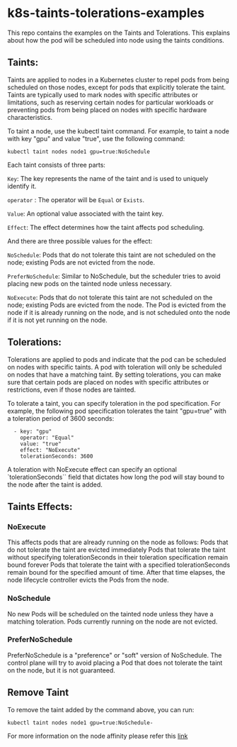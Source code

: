 # k8s-taints-tolerations-examples
This repo contains the examples on the Taints and Tolerations. This explains about how the pod will be scheduled into node using the taints conditions.

## Taints:

Taints are applied to nodes in a Kubernetes cluster to repel pods from being scheduled on those nodes, except for pods that explicitly tolerate the taint. Taints are typically used to mark nodes with specific attributes or limitations, such as reserving certain nodes for particular workloads or preventing pods from being placed on nodes with specific hardware characteristics.

To taint a node, use the kubectl taint command. For example, to taint a node with key "gpu" and value "true", use the following command:

``` 
kubectl taint nodes node1 gpu=true:NoSchedule
```

Each taint consists of three parts:

`Key`: The key represents the name of the taint and is used to uniquely identify it.

`operator` : The operator will be `Equal` or `Exists`.

`Value`: An optional value associated with the taint key.

`Effect`: The effect determines how the taint affects pod scheduling.

And there are three possible values for the effect:

`NoSchedule`: Pods that do not tolerate this taint are not scheduled on the node; existing Pods are not evicted from the node.

`PreferNoSchedule`: Similar to NoSchedule, but the scheduler tries to avoid placing new pods on the tainted node unless necessary. 

`NoExecute`: 	Pods that do not tolerate this taint are not scheduled on the node; existing Pods are evicted from the node. The Pod is evicted from the node if it is already running on the node, and is not scheduled onto the node if it is not yet running on the node.

## Tolerations:

Tolerations are applied to pods and indicate that the pod can be scheduled on nodes with specific taints. A pod with toleration will only be scheduled on nodes that have a matching taint. By setting tolerations, you can make sure that certain pods are placed on nodes with specific attributes or restrictions, even if those nodes are tainted.

To tolerate a taint, you can specify toleration in the pod specification. For example, the following pod specification tolerates the taint "gpu=true" with a toleration period of 3600 seconds:

``` tolerations:
  - key: "gpu"
    operator: "Equal"
    value: "true"
    effect: "NoExecute"
    tolerationSeconds: 3600
```
A toleration with NoExecute effect can specify an optional `tolerationSeconds`` field that dictates how long the pod will stay bound to the node after the taint is added. 

## Taints Effects:
### NoExecute

This affects pods that are already running on the node as follows:
Pods that do not tolerate the taint are evicted immediately
Pods that tolerate the taint without specifying tolerationSeconds in their toleration specification remain bound forever
Pods that tolerate the taint with a specified tolerationSeconds remain bound for the specified amount of time. After that time elapses, the node lifecycle controller evicts the Pods from the node.

### NoSchedule

No new Pods will be scheduled on the tainted node unless they have a matching toleration. Pods currently running on the node are not evicted.

### PreferNoSchedule

PreferNoSchedule is a "preference" or "soft" version of NoSchedule. The control plane will try to avoid placing a Pod that does not tolerate the taint on the node, but it is not guaranteed.

## Remove Taint

To remove the taint added by the command above, you can run:

`kubectl taint nodes node1 gpu=true:NoSchedule-`

For more information on the node affinity please refer this [link](https://kubernetes.io/docs/concepts/scheduling-eviction/taint-and-toleration/)


